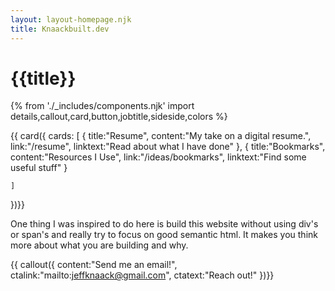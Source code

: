 ```yaml
---
layout: layout-homepage.njk
title: Knaackbuilt.dev
---
```

# {{title}}
{% from './_includes/components.njk' import details,callout,card,button,jobtitle,sideside,colors %}


{{ card({ 
    cards: [
        {
        title:"Resume",
        content:"My take on a digital resume.",
        link:"/resume",
        linktext:"Read about what I have done"
        },
        {
        title:"Bookmarks",
        content:"Resources I Use",
        link:"/ideas/bookmarks",
        linktext:"Find some useful stuff"
        }
        
        
    ]
    
})}}

<p class="my-8 mx-4">One thing I was inspired to do here is build this website without using div's or span's and really try to focus on good semantic html. It makes you think more about what you are building and why.</p>

{{ callout({ 
    content:"Send me an email!",
    ctalink:"mailto:jeffknaack@gmail.com",
    ctatext:"Reach out!"
})}}

